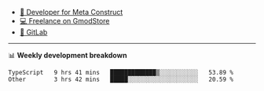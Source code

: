 - [🎈 Developer for Meta Construct](https://metastruct.net)
- [💻 Freelance on GmodStore](https://www.gmodstore.com/users/Tenrys)
- [🦊 GitLab](https://gitlab.com/Tenrys)

---

📊 **Weekly development breakdown**
<!--START_SECTION:waka-->

```text
TypeScript   9 hrs 41 mins   █████████████▒░░░░░░░░░░░   53.89 %
Other        3 hrs 42 mins   █████░░░░░░░░░░░░░░░░░░░░   20.59 %
```

<!--END_SECTION:waka-->

